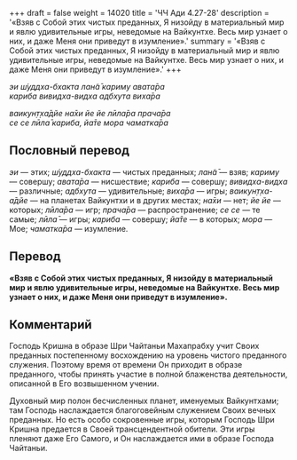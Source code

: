 +++
draft = false
weight = 14020
title = 'ЧЧ Ади 4.27-28'
description = '«Взяв с Собой этих чистых преданных, Я низойду в материальный мир и явлю удивительные игры, неведомые на Вайкунтхе. Весь мир узнает о них, и даже Меня они приведут в изумление».'
summary = '«Взяв с Собой этих чистых преданных, Я низойду в материальный мир и явлю удивительные игры, неведомые на Вайкунтхе. Весь мир узнает о них, и даже Меня они приведут в изумление».'
+++

_эи ш́уддха-бхакта лан̃а̄ кариму авата̄ра  
кариба вивидха-видха адбхута виха̄ра_

_ваикун̣т̣ха̄дйе на̄хи йе йе лӣла̄ра прача̄ра  
се се лӣла̄ кариба, йа̄те мора чаматка̄ра_

## Пословный перевод

_эи_ — этих; _ш́уддха_\-_бхакта_ — чистых преданных; _лан̃а̄_ — взяв; _кариму_ — совершу; _авата̄ра_ — нисшествие; _кариба_ — совершу; _вивидха_\-_видха_ — различные; _адбхута_ — удивительные; _виха̄ра_ — игры; _ваикун̣т̣ха_\-_а̄дйе_ — на планетах Вайкунтхи и в других местах; _на̄хи_ — нет; _йе_ _йе_ — которых; _лӣла̄ра_ — игр; _прача̄ра_ — распространение; _се_ _се_ — те самые; _лӣла̄_ — игры; _кариба_ — совершу; _йа̄те_ — в которых; _мора_ — Мое; _чаматка̄ра_ — изумление.

## Перевод

**«Взяв с Собой этих чистых преданных, Я низойду в материальный мир и явлю удивительные игры, неведомые на Вайкунтхе. Весь мир узнает о них, и даже Меня они приведут в изумление».**

## Комментарий

Господь Кришна в образе Шри Чайтаньи Махапрабху учит Своих преданных постепенному восхождению на уровень чистого преданного служения. Поэтому время от времени Он приходит в образе преданного, чтобы принять участие в полной блаженства деятельности, описанной в Его возвышенном учении.

Духовный мир полон бесчисленных планет, именуемых Вайкунтхами; там Господь наслаждается благоговейным служением Своих вечных преданных. Но есть особо сокровенные игры, которым Господь Шри Кришна предается в Своей трансцендентной обители. Эти игры пленяют даже Его Самого, и Он наслаждается ими в образе Господа Чайтаньи.
